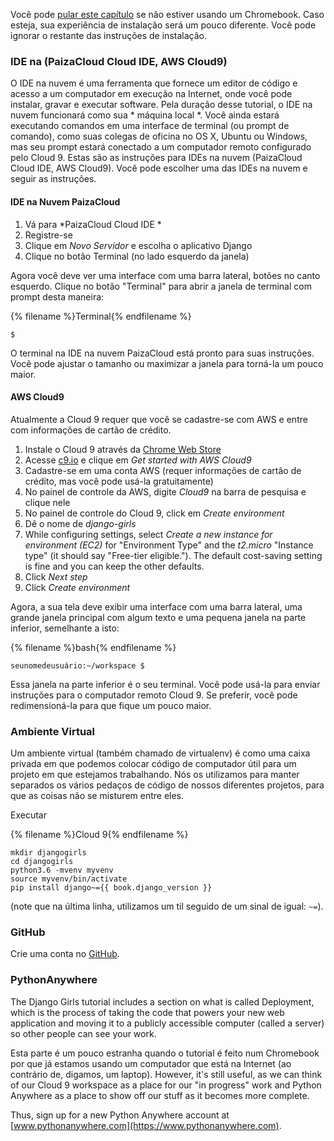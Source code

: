 Você pode [pular este capítulo](http://tutorial.djangogirls.org/en/installation/#install-python) se não estiver usando um Chromebook. Caso esteja, sua experiência de instalação será um pouco diferente. Você pode ignorar o restante das instruções de instalação.

### IDE na (PaizaCloud Cloud IDE, AWS Cloud9)

O IDE na nuvem é uma ferramenta que fornece um editor de código e acesso a um computador em execução na Internet, onde você pode instalar, gravar e executar software. Pela duração desse tutorial, o IDE na nuvem funcionará como sua * máquina local *. Você ainda estará executando comandos em uma interface de terminal (ou prompt de comando), como suas colegas de oficina no OS X, Ubuntu ou Windows, mas seu prompt estará conectado a um computador remoto configurado pelo Cloud 9. Estas são as instruções para IDEs na nuvem (PaizaCloud Cloud IDE, AWS Cloud9). Você pode escolher uma das IDEs na nuvem e seguir as instruções.

#### IDE na Nuvem PaizaCloud

1. Vá para *PaizaCloud Cloud IDE *
2. Registre-se
3. Clique em *Novo Servidor* e escolha o aplicativo Django
4. Clique no botão Terminal (no lado esquerdo da janela)

Agora você deve ver uma interface com uma barra lateral, botões no canto esquerdo. Clique no botão "Terminal" para abrir a janela de terminal com prompt desta maneira:

{% filename %}Terminal{% endfilename %}

    $
    

O terminal na IDE na nuvem PaizaCloud está pronto para suas instruções. Você pode ajustar o tamanho ou maximizar a janela para torná-la um pouco maior.

#### AWS Cloud9

Atualmente a Cloud 9 requer que você se cadastre-se com AWS e entre com informações de cartão de crédito.

1. Instale o Cloud 9 através da [Chrome Web Store](https://chrome.google.com/webstore/detail/cloud9/nbdmccoknlfggadpfkmcpnamfnbkmkcp)
2. Acesse [c9.io](https://c9.io) e clique em *Get started with AWS Cloud9*
3. Cadastre-se em uma conta AWS (requer informações de cartão de crédito, mas você pode usá-la gratuitamente)
4. No painel de controle da AWS, digite *Cloud9* na barra de pesquisa e clique nele
5. No painel de controle do Cloud 9, click em *Create environment*
6. Dê o nome de *django-girls*
7. While configuring settings, select *Create a new instance for environment (EC2)* for "Environment Type" and the *t2.micro* "Instance type" (it should say "Free-tier eligible."). The default cost-saving setting is fine and you can keep the other defaults.
8. Click *Next step*
9. Click *Create environment*

Agora, a sua tela deve exibir uma interface com uma barra lateral, uma grande janela principal com algum texto e uma pequena janela na parte inferior, semelhante a isto:

{% filename %}bash{% endfilename %}

    seunomedeusuário:~/workspace $
    

Essa janela na parte inferior é o seu terminal. Você pode usá-la para enviar instruções para o computador remoto Cloud 9. Se preferir, você pode redimensioná-la para que fique um pouco maior.

### Ambiente Virtual

Um ambiente virtual (também chamado de virtualenv) é como uma caixa privada em que podemos colocar código de computador útil para um projeto em que estejamos trabalhando. Nós os utilizamos para manter separados os vários pedaços de código de nossos diferentes projetos, para que as coisas não se misturem entre eles.

Executar

{% filename %}Cloud 9{% endfilename %}

    mkdir djangogirls
    cd djangogirls
    python3.6 -mvenv myvenv
    source myvenv/bin/activate
    pip install django~={{ book.django_version }}
    

(note que na última linha, utilizamos um til seguido de um sinal de igual: `~=`).

### GitHub

Crie uma conta no [GitHub](https://github.com).

### PythonAnywhere

The Django Girls tutorial includes a section on what is called Deployment, which is the process of taking the code that powers your new web application and moving it to a publicly accessible computer (called a server) so other people can see your work.

Esta parte é um pouco estranha quando o tutorial é feito num Chromebook por que já estamos usando um computador que está na Internet (ao contrário de, digamos, um laptop). However, it's still useful, as we can think of our Cloud 9 workspace as a place for our "in progress" work and Python Anywhere as a place to show off our stuff as it becomes more complete.

Thus, sign up for a new Python Anywhere account at [www.pythonanywhere.com](https://www.pythonanywhere.com).